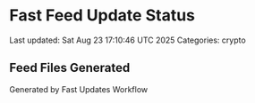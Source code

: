 # Fast Feed Update Status
Last updated: Sat Aug 23 17:10:46 UTC 2025
Categories: crypto

## Feed Files Generated

Generated by Fast Updates Workflow
